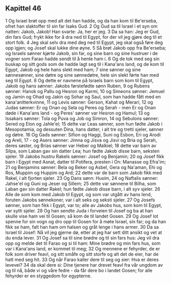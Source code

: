 ## Kapittel 46

1 Og Israel brøt opp med alt det han hadde, og da han kom til Be'erseba, ofret han slaktoffer til sin far Isaks Gud.
2 Og Gud sa til Israel i et syn om natten: Jakob, Jakob! Han svarte: Ja, her er jeg.
3 Da sa han: Jeg er Gud, din fars Gud; frykt ikke for å dra ned til Egypt, for der vil jeg gjøre deg til et stort folk.
4 Jeg skal selv dra med deg ned til Egypt, jeg skal også føre deg opp igjen; og Josef skal lukke dine øyne.
5 Så brøt Jakob opp fra Be'erseba; og Israels sønner kjørte Jakob, sin far, og sine barn og sine hustruer i de vogner som Farao hadde sendt til å hente ham i.
6 Og de tok med seg sin buskap og sitt gods som de hadde lagt seg til i Kana'ans land, og de kom til Egypt, Jakob og hele hans slekt med ham;
7 sine sønner og sine sønnesønner, sine døtre og sine sønnedøtre, hele sin slekt førte han med seg til Egypt.
8 Og dette er navnene på Israels barn som kom til Egypt, Jakob og hans sønner: Jakobs førstefødte sønn Ruben,
9 og Rubens sønner: Hanok og Pallu og Hesron og Karmi,
10 og Simeons sønner: Jemuel og Jamin og Ohad og Jakin og Sohar og Saul, som han hadde fått med en kana'anitterkvinne,
11 og Levis sønner: Gerson, Kahat og Merari,
12 og Judas sønner: Er og Onan og Sela og Peres og Serah - men Er og Onan døde i Kana'ans land - og Peres' sønner var Hesron og Hamul;
13 og Issakars sønner: Tola og Puva og Job og Simron,
14 og Sebulons sønner: Sered og Elon og Jahle'el;
15 dette var Leas sønner, som hun fødte Jakob i Mesopotamia, og dessuten Dina, hans datter, i alt tre og tretti sjeler, sønner og døtre.
16 Og Gads sønner: Sifion og Haggi, Suni og Esbon, Eri og Arodi og Areli,
17 - og Asers sønner: Jimna og Jisva og Jisvi og Bria og Serah, deres søster, og Brias sønner var Heber og Malkiel;
18 dette var barn av Silpa, som Laban gav sin datter Lea; hun fødte Jakob disse barn, seksten sjeler.
19 Jakobs hustru Rakels sønner: Josef og Benjamin;
20 og Josef fikk barn i Egypt med Asnat, datter til Potifera, presten i On: Manasse og Efra'im;
21 og Benjamins sønner: Bela og Beker og Asbel, Gera og Na'aman, Ehi og Ros, Muppim og Huppim og Ard;
22 dette var de barn som Jakob fikk med Rakel, i alt fjorten sjeler.
23 Og Dans sønn: Husim,
24 og Naftalis sønner: Jahse'el og Guni og Jeser og Sillem;
25 dette var sønnene til Bilha, som Laban gav sin datter Rakel; hun fødte Jakob disse barn, i alt syv sjeler.
26 Alle de som kom med Jakob til Egypt, og som var utgått av hans lend, foruten Jakobs sønnekoner, var i alt seks og seksti sjeler.
27 Og Josefs sønner, som han fikk i Egypt, var to; alle av Jakobs hus, som kom til Egypt, var sytti sjeler.
28 Og han sendte Juda i forveien til Josef og ba at han skulle vise ham vei til Gosen; så kom de til landet Gosen.
29 Og Josef lot spenne for sin vogn og dro opp til Gosen for å møte Israel, sin far; og da han fikk se ham, falt han ham om halsen og gråt lenge i hans armer.
30 Da sa Israel til Josef: Nå vil jeg gjerne dø, etter at jeg har sett ditt ansikt og vet at du enda lever.
31 Og Josef sa til sine brødre og til sin fars hus: Jeg vil dra opp og melde det til Farao og si til ham: Mine brødre og min fars hus, som var i Kana'ans land, er kommet til meg;
32 Og mennene er fehyrder, de er folk som driver feavl, og sitt småfe og sitt storfe og alt det de eier, har de hatt med seg hit.
33 Og når Farao kaller dere til seg og sier: Hva er deres levevei?
34 da skal dere si: Dine tjenere har drevet feavl fra vår ungdom av og til nå, både vi og våre fedre - da får dere bo i landet Gosen; for alle fehyrder er en styggedom for egypterne.
